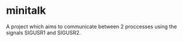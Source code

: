 # minitalk
A project which aims to communicate between 2 proccesses using the signals SIGUSR1 and SIGUSR2.
